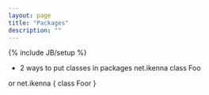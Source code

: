 ```yaml
---
layout: page
title: "Packages"
description: ""
---
```

{% include JB/setup %}


- 2 ways to put classes in packages
    net.ikenna
    class Foo

or
    net.ikenna { class Foor }
